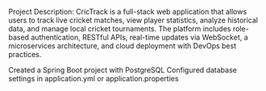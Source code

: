 Project Description:
                    CricTrack is a full-stack web application that allows users to track live cricket matches, view player statistics, analyze historical data, and manage local cricket tournaments. 
The platform includes role-based authentication, RESTful APIs, real-time updates via WebSocket, a microservices architecture, and cloud deployment with DevOps best practices.

Created a Spring Boot project with PostgreSQL
Configured database settings in application.yml or application.properties


                    
